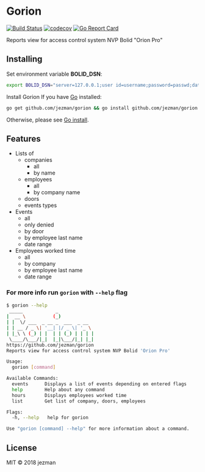 # Gorion

[![Build Status](https://travis-ci.org/jezman/gorion.svg?branch=master)](https://travis-ci.org/jezman/gorion) [![codecov](https://codecov.io/gh/jezman/gorion/branch/master/graph/badge.svg)](https://codecov.io/gh/jezman/gorion) [![Go Report Card](https://goreportcard.com/badge/github.com/jezman/gorion)](https://goreportcard.com/report/github.com/jezman/gorion)


Reports view for access control system NVP Bolid "Orion Pro"

## Installing

Set environment variable **BOLID_DSN**:

```bash
export BOLID_DSN="server=127.0.0.1;user id=username;password=passwd;database=base"
```

Install Gorion
If you have [Go](https://golang.org/) installed:

```bash
go get github.com/jezman/gorion && go install github.com/jezman/gorion
```

Otherwise, please see [Go install](https://golang.org/doc/install).

## Features

- Lists of
  - companies
    - all
    - by name
  - employees
    - all
    - by company name
  - doors
  - events types
- Events
  - all
  - only denied
  - by door
  - by employee last name
  - date range
- Employees worked time
  - all
  - by company
  - by employee last name
  - date range

### For more info run `gorion` with `--help` flag

```bash
$ gorion --help
 _____            _
|  __ \          (_)
| |  \/ ___  _ __ _  ___  _ __  
| | __ / _ \| '__| |/ _ \| '_ \
| |_\ \ (_) | |  | | (_) | | | |
 \____/\___/|_|  |_|\___/|_| |_|
https://github.com/jezman/gorion
Reports view for access control system NVP Bolid 'Orion Pro'

Usage:
  gorion [command]

Available Commands:
  events      Displays a list of events depending on entered flags
  help        Help about any command
  hours       Displays employees worked time
  list        Get list of company, doors, employees

Flags:
  -h, --help   help for gorion

Use "gorion [command] --help" for more information about a command.
```

## License

MIT © 2018 jezman
